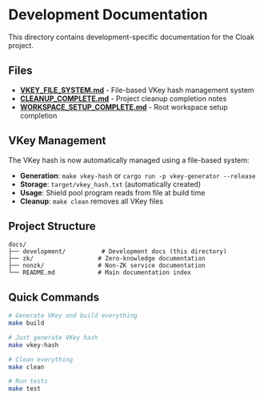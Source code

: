 # Development Documentation

This directory contains development-specific documentation for the Cloak project.

## Files

- **[VKEY_FILE_SYSTEM.md](./VKEY_FILE_SYSTEM.md)** - File-based VKey hash management system
- **[CLEANUP_COMPLETE.md](./CLEANUP_COMPLETE.md)** - Project cleanup completion notes
- **[WORKSPACE_SETUP_COMPLETE.md](./WORKSPACE_SETUP_COMPLETE.md)** - Root workspace setup completion

## VKey Management

The VKey hash is now automatically managed using a file-based system:

- **Generation**: `make vkey-hash` or `cargo run -p vkey-generator --release`
- **Storage**: `target/vkey_hash.txt` (automatically created)
- **Usage**: Shield pool program reads from file at build time
- **Cleanup**: `make clean` removes all VKey files

## Project Structure

```
docs/
├── development/          # Development docs (this directory)
├── zk/                  # Zero-knowledge documentation
├── nonzk/               # Non-ZK service documentation
└── README.md            # Main documentation index
```

## Quick Commands

```bash
# Generate VKey and build everything
make build

# Just generate VKey hash
make vkey-hash

# Clean everything
make clean

# Run tests
make test
```

